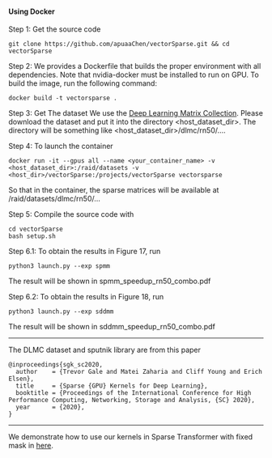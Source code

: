 #### Using Docker

Step 1: Get the source code
```shell
git clone https://github.com/apuaaChen/vectorSparse.git && cd vectorSparse
```

Step 2: We provides a Dockerfile that builds the proper environment with all dependencies. Note that nvidia-docker must be installed to run on GPU. To build the image, run the following command:
```shell
docker build -t vectorsparse .
```

Step 3: Get The dataset
We use the [Deep Learning Matrix Collection](https://storage.googleapis.com/sgk-sc2020/dlmc.tar.gz). Please download the dataset and put it into the directory <host_dataset_dir>. The directory will be something like  <host_dataset_dir>/dlmc/rn50/....

Step 4: To launch the container
```shell
docker run -it --gpus all --name <your_container_name> -v <host_dataset_dir>:/raid/datasets -v <host_dir>/vectorSparse:/projects/vectorSparse vectorsparse
```
So that in the container, the sparse matrices will be available at /raid/datasets/dlmc/rn50/...

Step 5: Compile the source code with
```shell
cd vectorSparse
bash setup.sh
```

Step 6.1: To obtain the results in Figure 17, run
```shell
python3 launch.py --exp spmm
```
The result will be shown in spmm_speedup_rn50_combo.pdf

Step 6.2: To obtain the results in Figure 18, run
```shell
python3 launch.py --exp sddmm
```
The result will be shown in sddmm_speedup_rn50_combo.pdf

***

The DLMC dataset and sputnik library are from this paper
```
@inproceedings{sgk_sc2020,
  author    = {Trevor Gale and Matei Zaharia and Cliff Young and Erich Elsen},
  title     = {Sparse {GPU} Kernels for Deep Learning},
  booktitle = {Proceedings of the International Conference for High Performance Computing, Networking, Storage and Analysis, {SC} 2020},
  year      = {2020},
}
```
***
We demonstrate how to use our kernels in Sparse Transformer with fixed mask in [here](https://github.com/apuaaChen/sparse_transformer_sc21).
